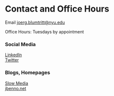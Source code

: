# Contact and Office Hours

Email joerg.blumtritt@nyu.edu

Office Hours: Tuesdays by appointment   

### Social Media
[LinkedIn](https://www.linkedin.com/in/joergblumtritt/)  
[Twitter](https://twitter.com/jbenno)  

### Blogs, Homepages
[Slow Media](https://slow-media.net)  
[jbenno.net](https://jbenno.net)
